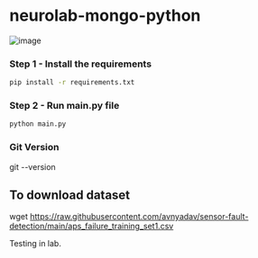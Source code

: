 # neurolab-mongo-python

![image](https://user-images.githubusercontent.com/57321948/196933065-4b16c235-f3b9-4391-9cfe-4affcec87c35.png)

### Step 1 - Install the requirements

```bash
pip install -r requirements.txt
```

### Step 2 - Run main.py file

```bash
python main.py
```
### Git Version
git --version

## To download dataset
wget https://raw.githubusercontent.com/avnyadav/sensor-fault-detection/main/aps_failure_training_set1.csv

Testing in lab.
